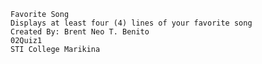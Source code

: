     Favorite Song
    Displays at least four (4) lines of your favorite song
    Created By: Brent Neo T. Benito
    02Quiz1
    STI College Marikina
